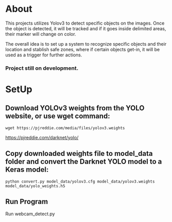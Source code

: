 # About

This projects utilizes Yolov3 to detect specific objects on the images. Once the object is detected, it will be tracked and if it goes inside delimited areas, their marker will change on color.

The overall idea is to set up a system to recognize specific objects and their location and stablish safe zones, where if certain objects get-in, it will be used as a trigger for further actions.

### Project still on development.

# SetUp

## Download YOLOv3 weights from the YOLO website, or use wget command:

```wget https://pjreddie.com/media/files/yolov3.weights```

https://pjreddie.com/darknet/yolo/

## Copy downloaded weights file to model_data folder and convert the Darknet YOLO model to a Keras model:

```python convert.py model_data/yolov3.cfg model_data/yolov3.weights model_data/yolo_weights.h5```

## Run Program

Run webcam_detect.py 
